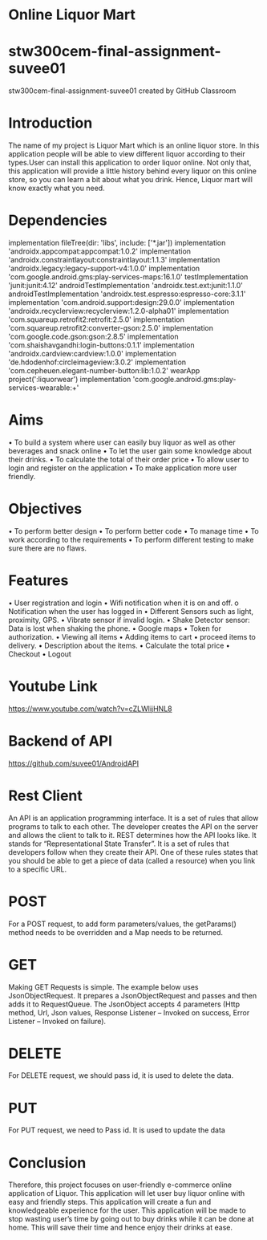 # Online Liquor Mart

# stw300cem-final-assignment-suvee01
stw300cem-final-assignment-suvee01 created by GitHub Classroom

# Introduction 
The name of my project is Liquor Mart which is an online liquor store. In this application people will be able to view different liquor according to their types.User can install this application to order liquor online. Not only that, this application will provide a little history behind every liquor on this online store, so you can learn a bit about what you drink. Hence, Liquor mart will know exactly what you need.

# Dependencies
   implementation fileTree(dir: 'libs', include: ['*.jar'])
   implementation 'androidx.appcompat:appcompat:1.0.2'
   implementation 'androidx.constraintlayout:constraintlayout:1.1.3'
   implementation 'androidx.legacy:legacy-support-v4:1.0.0'
   implementation 'com.google.android.gms:play-services-maps:16.1.0'
   testImplementation 'junit:junit:4.12'
    androidTestImplementation 'androidx.test.ext:junit:1.1.0'
    androidTestImplementation 'androidx.test.espresso:espresso-core:3.1.1'
    implementation 'com.android.support:design:29.0.0'
    implementation 'androidx.recyclerview:recyclerview:1.2.0-alpha01'
    implementation 'com.squareup.retrofit2:retrofit:2.5.0'
    implementation 'com.squareup.retrofit2:converter-gson:2.5.0'
    implementation 'com.google.code.gson:gson:2.8.5'
    implementation 'com.shaishavgandhi:login-buttons:0.1.1'
    implementation 'androidx.cardview:cardview:1.0.0'
    implementation 'de.hdodenhof:circleimageview:3.0.2'
    implementation 'com.cepheuen.elegant-number-button:lib:1.0.2'
    wearApp project(':liquorwear')
    implementation 'com.google.android.gms:play-services-wearable:+'
   
  # Aims
•	To build a system where user can easily buy liquor as well as other beverages and snack online
•	To let the user gain some knowledge about their drinks.
•	To calculate the total of their order price
•	To allow user to login and register on the application
• To make application more user friendly.
# Objectives
•	To perform better design
•	To perform better code
•	To manage time 
•	 To work according to the requirements 
•	To perform different testing to make sure there are no flaws. 
# Features
•	User registration and login
•	Wifi notification when it is on and off.
o	Notification when the user has logged in
• Different Sensors such as light, proximity, GPS.
• Vibrate sensor if invalid login.
• Shake Detector sensor: Data is lost when shaking the phone.
• Google maps
• Token for authorization.
• Viewing all items
• Adding items to cart
• proceed items to delivery.
• Description about the items.
•	Calculate the total price
• Checkout
• Logout

# Youtube Link
https://www.youtube.com/watch?v=cZLWlijHNL8


# Backend of API

https://github.com/suvee01/AndroidAPI


# Rest Client
An API is an application programming interface. It is a set of rules that allow programs to talk to each other. The developer creates the API on the server and allows the client to talk to it. REST determines how the API looks like. It stands for “Representational State Transfer”. It is a set of rules that developers follow when they create their API. One of these rules states that you should be able to get a piece of data (called a resource) when you link to a specific URL.

# POST
For a POST request, to add form parameters/values, the getParams() method needs to be overridden and a Map needs to be returned.
# GET
Making GET Requests is simple. The example below uses JsonObjectRequest. It prepares a JsonObjectRequest and passes and then adds it to RequestQueue. The JsonObject accepts 4 parameters (Http method, Url, Json values, Response Listener – Invoked on success, Error Listener – Invoked on failure).
# DELETE
For DELETE request, we should pass id, it is used to delete the data.
# PUT
For PUT request, we need to Pass id. It is used to update the data


# Conclusion
Therefore, this project focuses on user-friendly e-commerce online application of Liquor. This application will let user buy liquor online with easy and friendly steps. This application will create a fun and knowledgeable experience for the user. This application will be made to stop wasting user’s time by going out to buy drinks while it can be done at home. This will save their time and hence enjoy their drinks at ease. 



    
